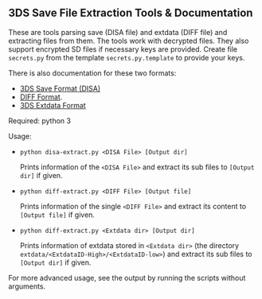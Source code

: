 3DS Save File Extraction Tools & Documentation
----

These are tools parsing save (DISA file) and extdata (DIFF file) and extracting files from them. The tools work with decrypted files. They also support encrypted SD files if necessary keys are provided. Create file `secrets.py` from the template `secrets.py.template` to provide your keys.

There is also documentation for these two formats:
 - [3DS Save Format (DISA)](DISA.md)
 - [DIFF Format](DIFF.md).
 - [3DS Extdata Format](EXTDATA.md)


Required: python 3

Usage:
 - `python disa-extract.py <DISA File> [Output dir]`

    Prints information of the `<DISA File>` and extract its sub files to `[Output dir]` if given.
 - `python diff-extract.py <DIFF File> [Output file]`

    Prints information of the single `<DIFF File>` and extract its content to `[Output file]` if given.

 - `python diff-extract.py <Extdata dir> [Output dir]`

    Prints information of extdata stored in `<Extdata dir>` (the directory `extdata/<ExtdataID-High>/<ExtdataID-low>`) and extract its sub files to `[Output dir]` if given.

For more advanced usage, see the output by running the scripts without arguments.
